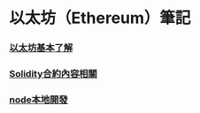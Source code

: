 # 以太坊（Ethereum）筆記

### [以太坊基本了解](README.base.md)
### [Solidity合約內容相關](README.solidity.md)
### [node本地開發](README.local.md)